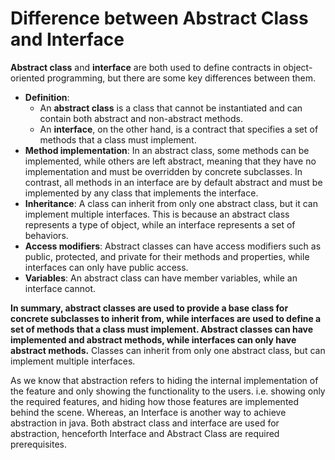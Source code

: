 # Difference between Abstract Class and Interface
**Abstract class** and **interface** are both used to define contracts in object-oriented programming, but there are some key differences between them.


- **Definition**:
   - An **abstract class** is a class that cannot be instantiated and can contain both abstract and non-abstract methods.
   - An **interface**, on the other hand, is a contract that specifies a set of methods that a class must implement.
- **Method implementation**: In an abstract class, some methods can be implemented, while others are left abstract, meaning that they have no implementation and must be overridden by concrete subclasses. In contrast, all methods in an interface are by default abstract and must be implemented by any class that implements the interface.
- **Inheritance**: A class can inherit from only one abstract class, but it can implement multiple interfaces. This is because an abstract class represents a type of object, while an interface represents a set of behaviors.
- **Access modifiers**: Abstract classes can have access modifiers such as public, protected, and private for their methods and properties, while interfaces can only have public access.
- **Variables**: An abstract class can have member variables, while an interface cannot.

**In summary, abstract classes are used to provide a base class for concrete subclasses to inherit from, while interfaces are used to define a set of methods that a class must implement. Abstract classes can have implemented and abstract methods, while interfaces can only have abstract methods.** Classes can inherit from only one abstract class, but can implement multiple interfaces.

As we know that abstraction refers to hiding the internal implementation of the feature and only showing the functionality to the users. i.e. showing only the required features, and hiding how those features are implemented behind the scene. Whereas, an Interface is another way to achieve abstraction in java. Both abstract class and interface are used for abstraction, henceforth Interface and Abstract Class are required prerequisites.
